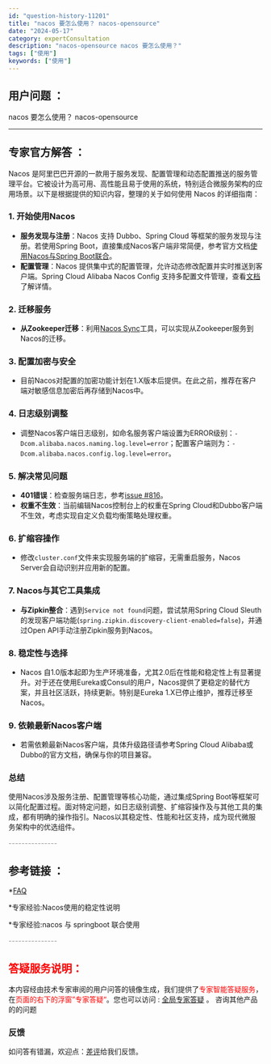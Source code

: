 ```yaml
---
id: "question-history-11201"
title: "nacos 要怎么使用？ nacos-opensource"
date: "2024-05-17"
category: expertConsultation
description: "nacos-opensource nacos 要怎么使用？"
tags: ["使用"]
keywords: ["使用"]
---
```


## 用户问题 ： 
 nacos 要怎么使用？ nacos-opensource 

---------------
## 专家官方解答 ：

Nacos 是阿里巴巴开源的一款用于服务发现、配置管理和动态配置推送的服务管理平台。它被设计为高可用、高性能且易于使用的系统，特别适合微服务架构的应用场景。以下是根据提供的知识内容，整理的关于如何使用 Nacos 的详细指南：

### 1. 开始使用Nacos
- **服务发现与注册**：Nacos 支持 Dubbo、Spring Cloud 等框架的服务发现与注册。若使用Spring Boot，直接集成Nacos客户端非常简便，参考官方文档[使用Nacos与Spring Boot联合](https://nacos.io/docs/latest/ecology/use-nacos-with-spring-boot/)。
- **配置管理**：Nacos 提供集中式的配置管理，允许动态修改配置并实时推送到客户端。Spring Cloud Alibaba Nacos Config 支持多配置文件管理，查看[文档](https://github.com/spring-cloud-incubator/spring-cloud-alibaba/wiki/Nacos-config)了解详情。

### 2. 迁移服务
- **从Zookeeper迁移**：利用[Nacos Sync](https://github.com/paderlol/nacos-sync-example)工具，可以实现从Zookeeper服务到Nacos的迁移。

### 3. 配置加密与安全
- 目前Nacos对配置的加密功能计划在1.X版本后提供。在此之前，推荐在客户端对敏感信息加密后再存储到Nacos中。

### 4. 日志级别调整
- 调整Nacos客户端日志级别，如命名服务客户端设置为ERROR级别：`-Dcom.alibaba.nacos.naming.log.level=error`；配置客户端则为：`-Dcom.alibaba.nacos.config.log.level=error`。

### 5. 解决常见问题
- **401错误**：检查服务端日志，参考[issue #816](https://github.com/alibaba/nacos/issues/816)。
- **权重不生效**：当前编辑Nacos控制台上的权重在Spring Cloud和Dubbo客户端不生效，考虑实现自定义负载均衡策略处理权重。

### 6. 扩缩容操作
- 修改`cluster.conf`文件来实现服务端的扩缩容，无需重启服务，Nacos Server会自动识别并应用新的配置。

### 7. Nacos与其它工具集成
- **与Zipkin整合**：遇到`Service not found`问题，尝试禁用Spring Cloud Sleuth的发现客户端功能(`spring.zipkin.discovery-client-enabled=false`)，并通过Open API手动注册Zipkin服务到Nacos。

### 8. 稳定性与选择
- Nacos 自1.0版本起即为生产环境准备，尤其2.0后在性能和稳定性上有显著提升。对于还在使用Eureka或Consul的用户，Nacos提供了更稳定的替代方案，并且社区活跃，持续更新。特别是Eureka 1.X已停止维护，推荐迁移至Nacos。

### 9. 依赖最新Nacos客户端
- 若需依赖最新Nacos客户端，具体升级路径请参考Spring Cloud Alibaba或Dubbo的官方文档，确保与你的项目兼容。

### 总结
使用Nacos涉及服务注册、配置管理等核心功能，通过集成Spring Boot等框架可以简化配置过程。面对特定问题，如日志级别调整、扩缩容操作及与其他工具的集成，都有明确的操作指引。Nacos以其稳定性、性能和社区支持，成为现代微服务架构中的优选组件。


<font color="#949494">---------------</font> 


## 参考链接 ：

*[FAQ](https://nacos.io/docs/latest/guide/user/faq)
 
 *专家经验:Nacos使用的稳定性说明 
 
 *专家经验:nacos 与 springboot 联合使用 


 <font color="#949494">---------------</font> 
 


## <font color="#FF0000">答疑服务说明：</font> 

本内容经由技术专家审阅的用户问答的镜像生成，我们提供了<font color="#FF0000">专家智能答疑服务</font>，在<font color="#FF0000">页面的右下的浮窗”专家答疑“</font>。您也可以访问 : [全局专家答疑](https://opensource.alibaba.com/chatBot) 。 咨询其他产品的的问题

### 反馈
如问答有错漏，欢迎点：[差评](https://ai.nacos.io/user/feedbackByEnhancerGradePOJOID?enhancerGradePOJOId=13740)给我们反馈。

